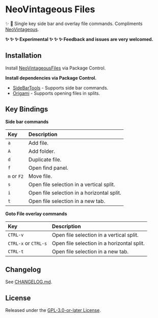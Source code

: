 # NeoVintageous Files

:sparkles: :rocket: Single key side bar and overlay file commands. Compliments [NeoVintageous](https://github.com/NeoVintageous/NeoVintageous).

**:sparkles: :sparkles: :sparkles: Experimental :sparkles: :sparkles: :sparkles: Feedback and issues are very welcomed.**

## Installation

Install [NeoVintageousFiles](https://packagecontrol.io/packages/NeoVintageousFiles) via Package Control.

**Install dependencies via Package Control.**

- [SideBarTools](https://packagecontrol.io/packages/SideBarTools) - Supports side bar commands.
- [Origami](https://packagecontrol.io/packages/Origami) - Supports opening files in splits.

## Key Bindings

**Side bar commands**

| Key           | Description
| :------------ | :------------------------
| `a`           | Add file.
| `A`           | Add folder.
| `d`           | Duplicate file.
| `f`           | Open find panel.
| `m` or `F2`   | Move file.
| `s`           | Open file selection in a vertical split.
| `i`           | Open file selection in a horizontal split.
| `t`           | Open file selection in a new tab.

**Goto File overlay commands**

| Key                   | Description
| :-------------------- | :----------
| `CTRL-v`              | Open file selection in a vertical split.
| `CTRL-x` or `CTRL-s`  | Open file selection in a horizontal split.
| `CTRL-t`              | Open file selection in a new tab.

## Changelog

See [CHANGELOG.md](CHANGELOG.md).

## License

Released under the [GPL-3.0-or-later License](LICENSE).
